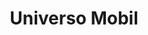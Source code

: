 ---
title: "Universo Mobil"
url: /ciudad-autonoma-de-buenos-aires/universo-mobil/
shop: teléfono móvil
---